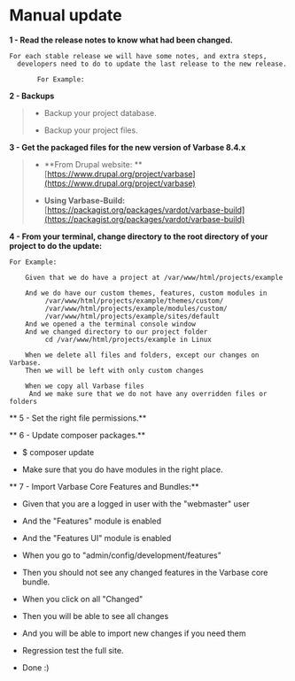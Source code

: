 # Manual update

**1 - Read the release notes to know what had been changed.**

```
For each stable release we will have some notes, and extra steps,
  developers need to do to update the last release to the new release.

       For Example:
```

**2 - Backups**

> * Backup your project database.
>
> * Backup your project files.

**3 - Get the packaged files for the new version of Varbase 8.4.x**

> * **From Drupal website: **[https://www.drupal.org/project/varbase](https://www.drupal.org/project/varbase)
>
> * **Using Varbase-Build:**  [https://packagist.org/packages/vardot/varbase-build](https://packagist.org/packages/vardot/varbase-build)

**4 - From your terminal, change directory to the root directory of your project to do the update:**

```
For Example:

    Given that we do have a project at /var/www/html/projects/example

    And we do have our custom themes, features, custom modules in
         /var/www/html/projects/example/themes/custom/
         /var/www/html/projects/example/modules/custom/
         /var/www/html/projects/example/sites/default
    And we opened a the terminal console window
    And we changed directory to our project folder
         cd /var/www/html/projects/example in Linux

    When we delete all files and folders, except our changes on Varbase.
    Then we will be left with only custom changes

    When we copy all Varbase files
     And we make sure that we do not have any overridden files or folders
```

** 5 - Set the right file permissions.**

** 6 - Update composer packages.**

* $ composer update

* Make sure that you do have modules in the right place.

** 7 -  Import Varbase Core Features and Bundles:**

* Given that you are a logged in user with the "webmaster" user

* And the "Features" module is enabled

* And the "Features UI" module is enabled

* When you go to "admin/config/development/features"

* Then you should not see any changed features in the Varbase core bundle.

* When you click on all "Changed"

* Then you will be able to see all changes

* And you will be able to import new changes if you need them

* Regression test the full site.

* Done :\)



